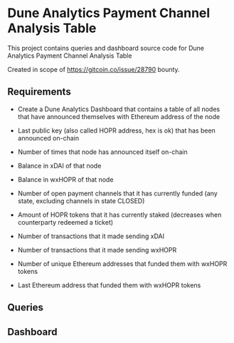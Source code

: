 # Dune Analytics Payment Channel Analysis Table

This project contains queries and dashboard source code for Dune Analytics Payment Channel Analysis Table

Created in scope of https://gitcoin.co/issue/28790 bounty.

## Requirements

* Create a Dune Analytics Dashboard that contains a table of all nodes that have announced themselves with Ethereum address of the node

* Last public key (also called HOPR address, hex is ok) that has been announced on-chain

* Number of times that node has announced itself on-chain

* Balance in xDAI of that node

* Balance in wxHOPR of that node

* Number of open payment channels that it has currently funded (any state, excluding channels in state CLOSED)

* Amount of HOPR tokens that it has currently staked (decreases when counterparty redeemed a ticket)

* Number of transactions that it made sending xDAI

* Number of transactions that it made sending wxHOPR

* Number of unique Ethereum addresses that funded them with wxHOPR tokens

* Last Ethereum address that funded them with wxHOPR tokens

## Queries

## Dashboard
